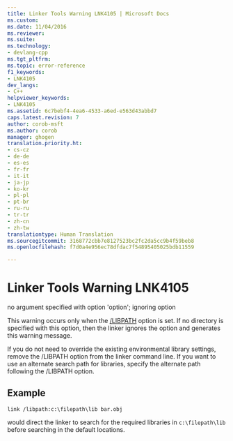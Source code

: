```yaml
---
title: Linker Tools Warning LNK4105 | Microsoft Docs
ms.custom: 
ms.date: 11/04/2016
ms.reviewer: 
ms.suite: 
ms.technology:
- devlang-cpp
ms.tgt_pltfrm: 
ms.topic: error-reference
f1_keywords:
- LNK4105
dev_langs:
- C++
helpviewer_keywords:
- LNK4105
ms.assetid: 6c7bebf4-4ea6-4533-a6ed-e563d43abbd7
caps.latest.revision: 7
author: corob-msft
ms.author: corob
manager: ghogen
translation.priority.ht:
- cs-cz
- de-de
- es-es
- fr-fr
- it-it
- ja-jp
- ko-kr
- pl-pl
- pt-br
- ru-ru
- tr-tr
- zh-cn
- zh-tw
translationtype: Human Translation
ms.sourcegitcommit: 3168772cbb7e8127523bc2fc2da5cc9b4f59beb8
ms.openlocfilehash: f7d0a4e956ec78dfdac7f54895405025bdb11559

---
```

# Linker Tools Warning LNK4105
no argument specified with option 'option'; ignoring option  
  
 This warning occurs only when the [/LIBPATH](../../build/reference/libpath-additional-libpath.md) option is set. If no directory is specified with this option, then the linker ignores the option and generates this warning message.  
  
 If you do not need to override the existing environmental library settings, remove the /LIBPATH option from the linker command line. If you want to use an alternate search path for libraries, specify the alternate path following the /LIBPATH option.  
  
## Example  
  
```  
link /libpath:c:\filepath\lib bar.obj  
```  
  
 would direct the linker to search for the required libraries in `c:\filepath\lib` before searching in the default locations.


<!--HONumber=Jan17_HO1-->


